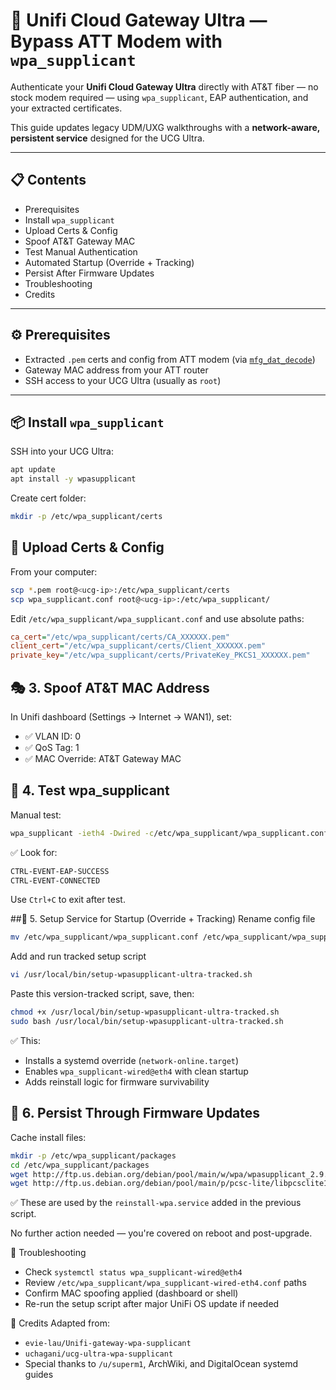 # 🛜 Unifi Cloud Gateway Ultra — Bypass ATT Modem with `wpa_supplicant`

Authenticate your **Unifi Cloud Gateway Ultra** directly with AT&T fiber — no stock modem required — using `wpa_supplicant`, EAP authentication, and your extracted certificates.

This guide updates legacy UDM/UXG walkthroughs with a **network-aware, persistent service** designed for the UCG Ultra.

---

## 📋 Contents

- Prerequisites
- Install `wpa_supplicant`
- Upload Certs & Config
- Spoof AT&T Gateway MAC
- Test Manual Authentication
- Automated Startup (Override + Tracking)
- Persist After Firmware Updates
- Troubleshooting
- Credits

---

## ⚙️ Prerequisites

- Extracted `.pem` certs and config from ATT modem (via [`mfg_dat_decode`](https://github.com/evie-lau/att-dhcp-supplicant))
- Gateway MAC address from your ATT router
- SSH access to your UCG Ultra (usually as `root`)

---

## 📦 Install `wpa_supplicant`

SSH into your UCG Ultra:

```bash
apt update
apt install -y wpasupplicant
```
Create cert folder:
```bash
mkdir -p /etc/wpa_supplicant/certs
```
## 📁 Upload Certs & Config
From your computer:
```bash
scp *.pem root@<ucg-ip>:/etc/wpa_supplicant/certs
scp wpa_supplicant.conf root@<ucg-ip>:/etc/wpa_supplicant/
```
Edit `/etc/wpa_supplicant/wpa_supplicant.conf` and use absolute paths:
```ini
ca_cert="/etc/wpa_supplicant/certs/CA_XXXXXX.pem"
client_cert="/etc/wpa_supplicant/certs/Client_XXXXXX.pem"
private_key="/etc/wpa_supplicant/certs/PrivateKey_PKCS1_XXXXXX.pem"
```
## 🎭 3. Spoof AT&T MAC Address
In Unifi dashboard (Settings → Internet → WAN1), set:
* ✅ VLAN ID: 0
* ✅ QoS Tag: 1
* ✅ MAC Override: AT&T Gateway MAC

## 🧪 4. Test wpa_supplicant
Manual test:
```bash
wpa_supplicant -ieth4 -Dwired -c/etc/wpa_supplicant/wpa_supplicant.conf
```
✅ Look for:
```bash
CTRL-EVENT-EAP-SUCCESS
CTRL-EVENT-CONNECTED
```
Use `Ctrl+C` to exit after test.

##🚀 5. Setup Service for Startup (Override + Tracking)
Rename config file
```bash
mv /etc/wpa_supplicant/wpa_supplicant.conf /etc/wpa_supplicant/wpa_supplicant-wired-eth4.conf
```
Add and run tracked setup script
```bash
vi /usr/local/bin/setup-wpasupplicant-ultra-tracked.sh
```
Paste this version-tracked script, save, then:
```bash
chmod +x /usr/local/bin/setup-wpasupplicant-ultra-tracked.sh
sudo bash /usr/local/bin/setup-wpasupplicant-ultra-tracked.sh
```
✅ This:
* Installs a systemd override (`network-online.target`)
* Enables `wpa_supplicant-wired@eth4` with clean startup
* Adds reinstall logic for firmware survivability

## 🔁 6. Persist Through Firmware Updates
Cache install files:
```bash
mkdir -p /etc/wpa_supplicant/packages
cd /etc/wpa_supplicant/packages
wget http://ftp.us.debian.org/debian/pool/main/w/wpa/wpasupplicant_2.9.0-21_arm64.deb
wget http://ftp.us.debian.org/debian/pool/main/p/pcsc-lite/libpcsclite1_1.9.1-1_arm64.deb
```
✅ These are used by the `reinstall-wpa.service` added in the previous script.

No further action needed — you're covered on reboot and post-upgrade.

🧰 Troubleshooting
* Check `systemctl status wpa_supplicant-wired@eth4`
* Review `/etc/wpa_supplicant/wpa_supplicant-wired-eth4.conf` paths
* Confirm MAC spoofing applied (dashboard or shell)
* Re-run the setup script after major UniFi OS update if needed

🙏 Credits
Adapted from:
* `evie-lau/Unifi-gateway-wpa-supplicant`
* `uchagani/ucg-ultra-wpa-supplicant`
* Special thanks to `/u/superm1`, ArchWiki, and DigitalOcean systemd guides
